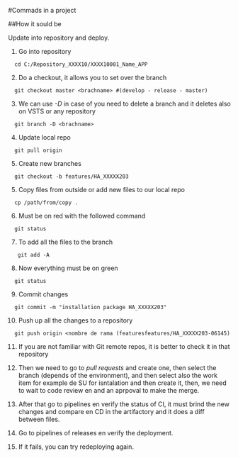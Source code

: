 #Commads in a project

##How it sould be

Update into repository and deploy. 

1. Go into repository
```shell
  cd C:/Repository_XXXX10/XXXX10001_Name_APP
```
2. Do a checkout, it allows you to set over the branch 
```shell
  git checkout master <brachname> #(develop - release - master)
```
3. We can use *-D* in case of you need to delete a branch and it deletes also on VSTS or any repository 
```shell  
  git branch -D <brachname>
```  
4. Update local repo
```shell
  git pull origin
```  
5. Create new branches
```shell
  git checkout -b features/HA_XXXXX203  
```
5. Copy files from outside or add new files to our local repo
```shell
  cp /path/from/copy .
```
6. Must be on red with the followed command
```shell
  git status
```
7. To add all the files to the branch
```shell
   git add -A 
```
8. Now everything must be on green
```shell
  git status
```
9. Commit changes
```shell
  git commit -m "installation package HA_XXXXX203"
```
10. Push up all the changes to a repository
```shell
  git push origin <nombre de rama (featuresfeatures/HA_XXXXX203-06145)
```
11. If you are not familiar with Git remote repos, it is better to check it in that repository  

12. Then we need to go to _pull requests_ and create one, then select the branch (depends of the environment), and then select also the work item for example de SU for isntalation and then create it, then, we need to wait to code review en and an aprpoval to make the merge.

13. After that go to pipelines en verify the status of CI, it must brind the new changes and compare en CD in the artifactory and it does a diff between files. 

14. Go to pipelines of releases en verify the deployment.

15. If it fails, you can try redeploying again.
